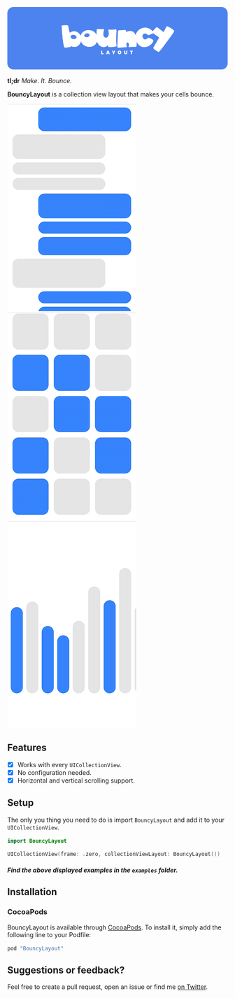 <p align="center">
    <img src="art/header.png" width="890" alt="TinyConstraints"/>
</p>

**tl;dr** *Make. It. Bounce.*

**BouncyLayout** is a collection view layout that makes your cells bounce.

![](art/gifs/messages.gif)![](art/gifs/photos.gif)![](art/gifs/graph.gif)

## Features

- [X] Works with every `UICollectionView`.
- [X] No configuration needed.
- [X] Horizontal and vertical scrolling support.

## Setup
The only you thing you need to do is import `BouncyLayout` and add it to your `UICollectionView`.
```swift
import BouncyLayout
```
```swift
UICollectionView(frame: .zero, collectionViewLayout: BouncyLayout())
```

##### Find the above displayed examples in the `examples` folder.

## Installation

### CocoaPods

BouncyLayout is available through [CocoaPods](http://cocoapods.org). To install
it, simply add the following line to your Podfile:

```ruby
pod "BouncyLayout"
```

## Suggestions or feedback?

Feel free to create a pull request, open an issue or find me [on Twitter](https://twitter.com/roberthein).
